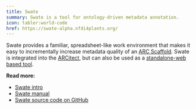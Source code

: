 ```yaml
---
title: Swate
summary: Swate is a tool for ontology-driven metadata annotation.
icon: tabler:world-code
href: https://swate-alpha.nfdi4plants.org/
---
```


Swate provides a familiar, spreadsheet-like work environment that makes it easy to incrementally increase metadata quality of an [ARC Scaffold](https://arc-rdm.org/details/arc-representation/#arc-scaffold).
Swate is integrated into the [ARCitect](#arcitect), but can also be used as a [standalone-web based tool](https://swate-alpha.nfdi4plants.org/).

**Read more:**
- [Swate intro](https://www.nfdi4plants.de/nfdi4plants.knowledgebase/docs/implementation/Swate.html)
- [Swate manual](https://www.nfdi4plants.de/nfdi4plants.knowledgebase/docs/SwateManual/index.html)
- [Swate source code on GitHub](https://github.com/nfdi4plants/Swate)